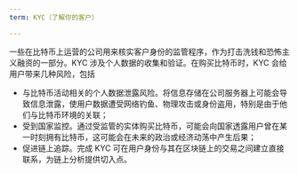 ```yaml
---
term: KYC（了解你的客户）

---
```

一些在比特币上运营的公司用来核实客户身份的监管程序，作为打击洗钱和恐怖主义融资的一部分。KYC 涉及个人数据的收集和验证。在购买比特币时，KYC 会给用户带来几种风险，包括


- 与比特币活动相关的个人数据泄露风险。将信息存储在公司服务器上可能会导致信息泄露，使用户数据遭受网络钓鱼、物理攻击或身份盗用，特别是由于他们与比特币环境的关联；
- 受到国家监控。通过受监管的实体购买比特币，可能会向国家透露用户曾在某一时刻拥有比特币，这可能会在未来的政治或经济动荡中产生后果；
- 促进链上追踪。完成 KYC 可在用户身份与其在区块链上的交易之间建立直接联系，为链上分析提供切入点。